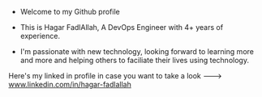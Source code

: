 * Welcome to my Github profile 

* This is Hagar FadlAllah, A DevOps Engineer with 4+ years of experience.

* I'm passionate with new technology, looking forward to learning more and more and helping others to faciliate their lives using technology.

Here's my linked in profile in case you want to take a look ---> www.linkedin.com/in/hagar-fadlallah

